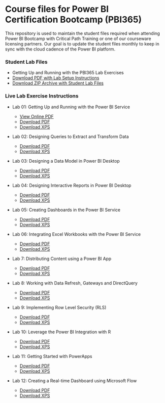 # Course files for Power BI Certification Bootcamp (PBI365)
This repository is used to maintain the student files required when attending Power BI Bootcamp with Critical Path Training or one of our courseware licensing partners. Our goal is to update the student files monthly to keep in sync with the cloud cadence of the Power BI platform.


### Student Lab Files
- Getting Up and Running with the PBI365 Lab Exercises
- [Download PDF with Lab Setup Instructions](https://github.com/CriticalPathTraining/PBI365/blob/master/About%20The%20Labs.pdf)
- [Download ZIP Archive with Student Lab Files](https://github.com/CriticalPathTraining/PBI365/archive/master.zip)

### Live Lab Exercise Instructions

- Lab 01: Getting Up and Running with the Power BI Service
  - [View Online PDF](https://github.com/CriticalPathTraining/PBI365/blob/master/Student/Modules/01_IntroToPowerBI/Lab.pdf)
  - [Download PDF](https://github.com/CriticalPathTraining/PBI365/raw/master/Student/Modules/01_IntroToPowerBI/Lab.pdf)
  - [Download XPS](https://github.com/CriticalPathTraining/PBI365/raw/master/Student/Modules/01_IntroToPowerBI/Lab.xps)

- Lab 02: Designing Queries to Extract and Transform Data
  - [Download PDF](https://github.com/CriticalPathTraining/PBI365/raw/master/Student/Modules/02_Queries/Lab.pdf)
  - [Download XPS](https://github.com/CriticalPathTraining/PBI365/raw/master/Student/Modules/02_Queries/Lab.xps)

- Lab 03: Designing a Data Model in Power BI Desktop
  - [Download PDF](https://github.com/CriticalPathTraining/PBI365/raw/master/Student/Modules/03_DataModeling/Lab.pdf)
  - [Download XPS](https://github.com/CriticalPathTraining/PBI365/raw/master/Student/Modules/03_DataModeling/Lab.xps)

- Lab 04: Designing Interactive Reports in Power BI Desktop
  - [Download PDF](https://github.com/CriticalPathTraining/PBI365/raw/master/Student/Modules/04_Reports/Lab.pdf)
  - [Download XPS](https://github.com/CriticalPathTraining/PBI365/raw/master/Student/Modules/04_Reports/Lab.xps)

- Lab 05: Creating Dashboards in the Power BI Service
  - [Download PDF](https://github.com/CriticalPathTraining/PBI365/raw/master/Student/Modules/05_Dashboards/Lab.pdf)
  - [Download XPS](https://github.com/CriticalPathTraining/PBI365/raw/master/Student/Modules/05_Dashboards/Lab.xps)

- Lab 06: Integrating Excel Workbooks with the Power BI Service
  - [Download PDF](https://github.com/CriticalPathTraining/PBI365/raw/master/Student/Modules/06_Excel/Lab.pdf)
  - [Download XPS](https://github.com/CriticalPathTraining/PBI365/raw/master/Student/Modules/06_Excel/Lab.xps)

- Lab 7: Distributing Content using a Power BI App
  - [Download PDF](https://github.com/CriticalPathTraining/PBI365/raw/master/Student/Modules/07_AppWorkspaces/Lab.pdf)
  - [Download XPS](https://github.com/CriticalPathTraining/PBI365/raw/master/Student/Modules/07_AppWorkspaces/Lab.xps)

- Lab 8: Working with Data Refresh, Gateways and DirectQuery
  - [Download PDF](https://github.com/CriticalPathTraining/PBI365/raw/master/Student/Modules/08_Gateways/Lab.pdf)
  - [Download XPS](https://github.com/CriticalPathTraining/PBI365/raw/master/Student/Modules/08_Gateways/Lab.xps)

- Lab 9: Implementing Row Level Security (RLS)
  - [Download PDF](https://github.com/CriticalPathTraining/PBI365/raw/master/Student/Modules/09_Security/Lab.pdf)
  - [Download XPS](https://github.com/CriticalPathTraining/PBI365/raw/master/Student/Modules/09_Security/Lab.xps)

- Lab 10: Leverage the Power BI Integration with R
  - [Download PDF](https://github.com/CriticalPathTraining/PBI365/raw/master/Student/Modules/10_IntroToR/Lab.pdf)
  - [Download XPS](https://github.com/CriticalPathTraining/PBI365/raw/master/Student/Modules/10_IntroToR/Lab.xps)

- Lab 11: Getting Started with PowerApps
  - [Download PDF](https://github.com/CriticalPathTraining/PBI365/raw/master/Student/Modules/11_PowerApps/Lab.pdf)
  - [Download XPS](https://github.com/CriticalPathTraining/PBI365/raw/master/Student/Modules/11_PowerApps/Lab.xps)

- Lab 12: Creating a Real-time Dashboard using Microsoft Flow
  - [Download PDF](https://github.com/CriticalPathTraining/PBI365/raw/master/Student/Modules/12_Flow/Lab.pdf)
  - [Download XPS](https://github.com/CriticalPathTraining/PBI365/raw/master/Student/Modules/12_Flow/Lab.xps)
